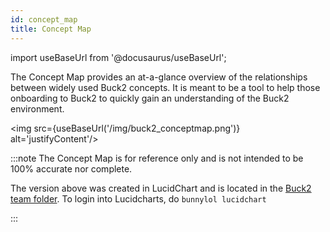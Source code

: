 ```yaml
---
id: concept_map
title: Concept Map
---
```


import useBaseUrl from '@docusaurus/useBaseUrl';

The Concept Map provides an at-a-glance overview of the relationships between widely used Buck2 concepts. It is meant to be a tool to help those onboarding to Buck2 to quickly gain an understanding of the Buck2 environment.

<img src={useBaseUrl('/img/buck2_conceptmap.png')} alt='justifyContent'/>

:::note
The Concept Map is for reference only and is not intended to be 100% accurate nor complete.

<FbInternalOnly>

The version above was created in LucidChart and is located in the [Buck2 team folder](https://lucid.app/folder/invitations/accept/inv_c5c89718-b1cd-4b22-ae76-a47616719948). To login into Lucidcharts, do `bunnylol lucidchart`

</FbInternalOnly>
:::
